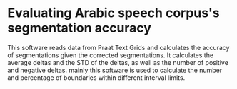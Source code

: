 # Evaluating Arabic speech corpus's segmentation accuracy

This software reads data from Praat Text Grids and calculates the accuracy of segmentations given the corrected segmentations. It calculates the average deltas and the STD of the deltas, as well as the number of positive and negative deltas. mainly this software is used to calculate the number and percentage of boundaries within different interval limits.